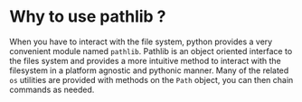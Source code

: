 # Why to use pathlib ?

When you have to interact with the file system, python provides a very convenient module named `pathlib`.
Pathlib is an object oriented interface to the files system and provides a more intuitive method to interact with the filesystem in a platform agnostic and pythonic manner.
Many of the related `os` utilities are provided with methods on the `Path` object, you can then chain commands as needed.
